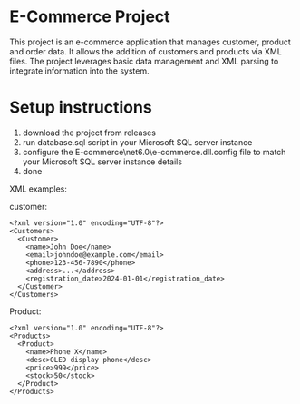 ﻿# E-Commerce Project

This project is an e-commerce application that manages customer, product and order data. 
It allows the addition of customers and products via XML files. The project leverages basic
data management and XML parsing to integrate information into the system.

# Setup instructions

1. download the project from releases
2. run database.sql script in your Microsoft SQL server instance
3. configure the E-commerce\net6.0\e-commerce.dll.config file to match your Microsoft SQL server instance details
4. done


XML examples: 

customer:
```
<?xml version="1.0" encoding="UTF-8"?>
<Customers>
  <Customer>
    <name>John Doe</name>
    <email>johndoe@example.com</email>
    <phone>123-456-7890</phone>
    <address>...</address>
    <registration_date>2024-01-01</registration_date>
  </Customer>
</Customers>

```

Product:
```
<?xml version="1.0" encoding="UTF-8"?>
<Products>
  <Product>
    <name>Phone X</name>
    <desc>OLED display phone</desc>
    <price>999</price>
    <stock>50</stock>
  </Product>
</Products>
```
